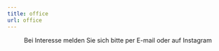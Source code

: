 ```yaml
---
title: office
url: office
---
```

<div align="center">
<p>
Bei Interesse melden Sie sich bitte per E-mail oder auf Instagram
</p>
</div>